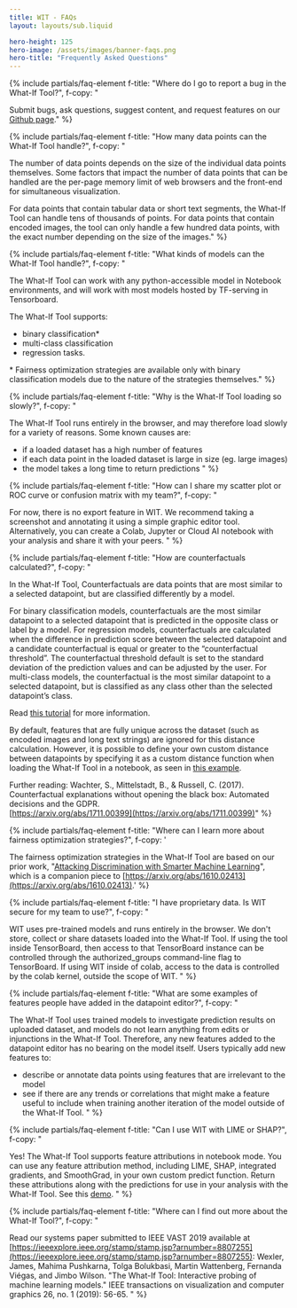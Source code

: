 ```yaml
---
title: WIT - FAQs
layout: layouts/sub.liquid

hero-height: 125
hero-image: /assets/images/banner-faqs.png
hero-title: "Frequently Asked Questions"
---
```


<div class="mdl-cell--8-col mdl-cell--8-col-tablet mdl-cell--4-col-phone">

{% include partials/faq-element 
  f-title: "Where do I go to report a bug in the What-If Tool?", 
  f-copy: "

Submit bugs, ask questions, suggest content, and request features on our [Github page](https://github.com/pair-code/what-if-tool/issues)." %}

{% include partials/faq-element 
  f-title: "How many data points can the What-If Tool handle?", 
  f-copy: "

The number of data points depends on the size of the individual data points themselves. 
Some factors that impact the number of data points that can be handled are the per-page memory limit of web browsers and the front-end for simultaneous visualization.

For data points that contain tabular data or short text segments, the What-If Tool can handle tens of thousands of points. For data points that contain encoded images, the tool can only handle a few hundred data points, with the exact number depending on the size of the images." %}

{% include partials/faq-element 
    f-title: "What kinds of models can the What-If Tool handle?", 
    f-copy: "
    
The What-If Tool can work with any python-accessible model in Notebook environments, and will work with most models hosted by TF-serving in Tensorboard.

The What-If Tool supports:

* binary classification*
* multi-class classification
* regression tasks.

\* Fairness optimization strategies are available only with binary classification models due to the nature of the strategies themselves." %}

{% include partials/faq-element 
  f-title: "Why is the What-If Tool loading so slowly?", 
  f-copy: "
  
The What-If Tool runs entirely in the browser, and may therefore load slowly for a variety of reasons. Some known causes are:
* if a loaded dataset has a high number of features
* if each data point in the loaded dataset is large in size (eg. large images)
* the model takes a long time to return predictions " %}

{% include partials/faq-element 
  f-title: "How can I share my scatter plot or ROC curve or confusion matrix with my team?", 
  f-copy: "
  
For now, there is no export feature in WIT. We recommend taking a screenshot and annotating it using a simple graphic editor tool. Alternatively, you can create a Colab, Jupyter or Cloud AI notebook with your analysis and share it with your peers. " %}

{% include partials/faq-element 
    f-title: "How are counterfactuals calculated?", 
    f-copy: "
    
In the What-If Tool, Counterfactuals are data points that are most similar to a selected datapoint, but are classified differently by a model. 

For binary classification models, counterfactuals are the most similar datapoint to a selected datapoint that is predicted in the opposite class or label by a model.
For regression models, counterfactuals are calculated when the difference in prediction score between the selected datapoint and a candidate counterfactual is equal or greater to the “counterfactual threshold”. The counterfactual threshold default is set to the standard deviation of the prediction values and can be adjusted by the user.
For multi-class models, the counterfactual is the most similar datapoint to a selected datapoint, but is classified as any class other than the selected datapoint’s class.

Read [this tutorial](/learn/tutorials/counterfactuals/) for more information. 

By default, features that are fully unique across the dataset (such as encoded images and long text strings) are ignored for this distance calculation. However, it is possible to define your own custom distance between datapoints by specifying it as a custom distance function when loading the What-If Tool in a notebook, as seen in [this example](https://colab.sandbox.google.com/github/pair-code/what-if-tool/blob/master/WIT_Toxicity_Text_Model_Comparison.ipynb#scrollTo=lVaMyc45HWwD).

Further reading: Wachter, S., Mittelstadt, B., & Russell, C. (2017). Counterfactual explanations without opening the black box: Automated decisions and the GDPR. <br/>
[https://arxiv.org/abs/1711.00399](https://arxiv.org/abs/1711.00399)" %}


{% include partials/faq-element 
  f-title: "Where can I learn more about fairness optimization strategies?", 
  f-copy: '
  
The fairness optimization strategies in the What-If Tool are based on our prior work, "[Attacking Discrimination with Smarter Machine Learning](https://research.google.com/bigpicture/attacking-discrimination-in-ml/)", which is a companion piece to [https://arxiv.org/abs/1610.02413](https://arxiv.org/abs/1610.02413).' %}


{% include partials/faq-element 
  f-title: "I have proprietary data. Is WIT secure for my team to use?", 
  f-copy: "
  
WIT uses pre-trained models and runs entirely in the browser. We don't store, collect or share datasets loaded into the What-If Tool. If using the tool inside TensorBoard, then access to that TensorBoard instance can be controlled through the authorized_groups command-line flag to TensorBoard. If using WIT inside of colab, access to the data is controlled by the colab kernel, outside the scope of WIT. " %}


{% include partials/faq-element 
  f-title: "What are some examples of features people have added in the datapoint editor?", 
  f-copy: "
  
The What-If Tool uses trained models to investigate prediction results on uploaded dataset, and models do not learn anything from edits or injunctions in the What-If Tool. Therefore, any new features added to the datapoint editor has no bearing on the model itself. Users typically add new features to:

* describe or annotate data points using features that are irrelevant to the model
* see if there are any trends or correlations that might make a feature useful to include when training another iteration of the model outside of the What-If Tool. " %}


{% include partials/faq-element 
  f-title: "Can I use WIT with LIME or SHAP?", 
  f-copy: "
  
Yes! The What-If Tool supports feature attributions in notebook mode. You can use any feature attribution method, including LIME, SHAP, integrated gradients, and SmoothGrad, in your own custom predict function. Return these attributions along with the predictions for use in your analysis with the What-If Tool. See this [demo](https://colab.research.google.com/github/PAIR-code/what-if-tool/blob/master/WIT_COMPAS_with_SHAP.ipynb). " %}


{% include partials/faq-element 
  f-title: "Where can I find out more about the What-If Tool?", 
  f-copy: "
  
Read our systems paper submitted to IEEE VAST 2019 available at [https://ieeexplore.ieee.org/stamp/stamp.jsp?arnumber=8807255](https://ieeexplore.ieee.org/stamp/stamp.jsp?arnumber=8807255):
Wexler, James, Mahima Pushkarna, Tolga Bolukbasi, Martin Wattenberg, Fernanda Viégas, and Jimbo Wilson. "The What-If Tool: Interactive probing of machine learning models." IEEE transactions on visualization and computer graphics 26, no. 1 (2019): 56-65.
 " %}

</div>
